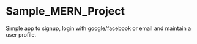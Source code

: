 # Sample_MERN_Project

Simple app to signup, login with google/facebook or email and maintain a user profile.
